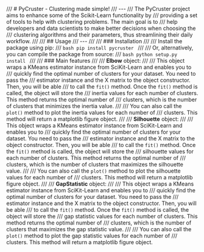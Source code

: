 /// # PyCruster - Clustering made simple! 
/// ---
/// The PyCruster project aims to enhance some of the Scikit-Learn functionality by
/// providing a set of tools to help with clustering problems. The main goal is to 
/// help developers and data scientists to make better decisions when choosing the 
/// clustering algorithms and their parameters, thus streamlining their daily workflow.
///
/// ## Usage
/// ---
///
/// ### Installation
///
/// Install the package using pip:
/// ```bash pip install pycruster ```
///
/// Or, alternatively, you can compile the package from source:
/// ```bash python setup.py install ```
///
/// ### Main features
///
/// __Elbow__ object:
///
/// This object wraps a KMeans estimator instance from SciKit-Learn and enables you to
/// quickly find the optimal number of clusters for your dataset. You need to pass the 
/// estimator instance and the X matrix to the object constructor. Then, you will be able 
/// to call the `fit()` method. Once the `fit()` method is called, the object will store the
/// inertia values for each number of clusters. This method returns the optimal number of 
/// clusters, which is the number of clusters that minimizes the inertia value. 
///
/// You can also call the `plot()` method to plot the inertia values for each number of 
/// clusters. This method will return a matplotlib figure object.
///
/// __Silhouette__ object:
///
/// This object wraps a KMeans estimator instance from SciKit-Learn and enables you to
/// quickly find the optimal number of clusters for your dataset. You need to pass the
/// estimator instance and the X matrix to the object constructor. Then, you will be able
/// to call the `fit()` method. Once the `fit()` method is called, the object will store the
/// silhouette values for each number of clusters. This method returns the optimal number of
/// clusters, which is the number of clusters that maximizes the silhouette value.
///
/// You can also call the `plot()` method to plot the silhouette values for each number of
/// clusters. This method will return a matplotlib figure object.
///
/// __GapStatistic__ object:
///
/// This object wraps a KMeans estimator instance from SciKit-Learn and enables you to
/// quickly find the optimal number of clusters for your dataset. You need to pass the
/// estimator instance and the X matrix to the object constructor. Then, you will be able
/// to call the `fit()` method. Once the `fit()` method is called, the object will store the
/// gap statistic values for each number of clusters. This method returns the optimal number of
/// clusters, which is the number of clusters that maximizes the gap statistic value.
///
/// You can also call the `plot()` method to plot the gap statistic values for each number of
/// clusters. This method will return a matplotlib figure object.
